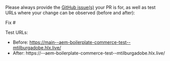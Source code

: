 Please always provide the [GitHub issue(s)](../issues) your PR is for, as well as test URLs where your change can be observed (before and after):

Fix #<gh-issue-id>

Test URLs:
- Before: https://main--aem-boilerplate-commerce-test--mtilburgadobe.hlx.live/
- After: https://<branch>--aem-boilerplate-commerce-test--mtilburgadobe.hlx.live/
